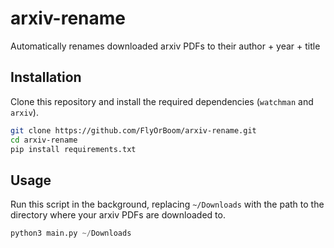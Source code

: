 # arxiv-rename

Automatically renames downloaded arxiv PDFs to their author + year + title

## Installation

Clone this repository and install the required dependencies (`watchman` and `arxiv`).
```bash
git clone https://github.com/FlyOrBoom/arxiv-rename.git
cd arxiv-rename
pip install requirements.txt
```

## Usage

Run this script in the background, 
replacing `~/Downloads` with the path to the directory where your arxiv PDFs are downloaded to.
```python
python3 main.py ~/Downloads
```
